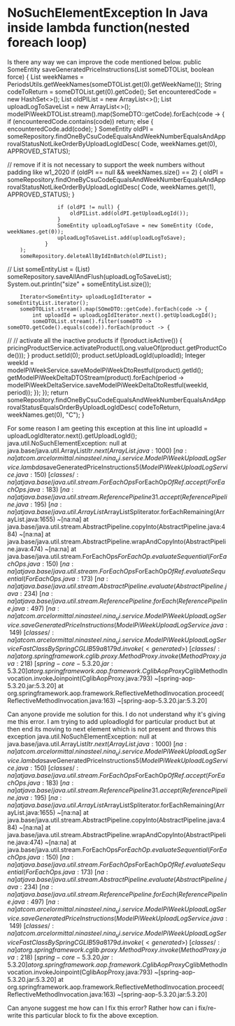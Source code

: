 
# NoSuchElementException In Java inside lambda function(nested foreach loop)

Is there any way we can improve the code mentioned below.
public SomeEntity saveGeneratedPriceInstructions(List<SomeDTOList> someDTOList, boolean force) {
         List<String> weekNames = PeriodsUtils.getWeekNames(someDTOList.get(0).getWeekName());
        String codeToReturn = someDTOList.get(0).getCode();
        Set<String> encounteredCode = new HashSet<>();
        List<Integer> oldPIList = new ArrayList<>();
        List<SomeEntity> uploadLogToSaveList = new ArrayList<>();
        modelPiWeekDTOList.stream().map(SomeDTO::getCode).forEach(code -> {
                    if (encounteredCode.contains(code))
                        return;
                    else {
                        encounteredCode.add(code);
                    }
                    SomeEntity oldPI = someRepository.findOneByCsuCodeEqualsAndWeekNumberEqualsAndApprovalStatusNotLikeOrderByUploadLogIdDesc(
                            Code, weekNames.get(0), APPROVED_STATUS);

//                remove if it is not necessary to support the week numbers without padding like w1_2020
                    if (oldPI == null && weekNames.size() == 2) {
                        oldPI = someRepository.findOneByCsuCodeEqualsAndWeekNumberEqualsAndApprovalStatusNotLikeOrderByUploadLogIdDesc(
                                Code, weekNames.get(1), APPROVED_STATUS);
                    }

                    if (oldPI != null) {
                        oldPIList.add(oldPI.getUploadLogId());
                    }
                    SomeEntity uploadLogToSave = new SomeEntity (Code, weekNames.get(0));
                    uploadLogToSaveList.add(uploadLogToSave);
                }
        );
        someRepository.deleteAllByIdInBatch(oldPIList);

//
        List<SomeEntity> someEntityList = (List<SomeEntity>) someRepository.saveAllAndFlush(uploadLogToSaveList);
        System.out.println("size" + someEntityList.size());

        Iterator<SomeEntity> uploadLogIdIterator = someEntityList.iterator();
        someDTOList.stream().map(SOmeDTO::getCode).forEach(code -> {
            int uploadId = uploadLogIdIterator.next().getUploadLogId();
            someDTOList.stream().filter(someDTO -> someDTO.getCode().equals(code)).forEach(product -> {
//                    // activate all the inactive products
                if (!product.isActive()) {
                    pricingProductService.activateProduct(Long.valueOf(product.getProductCode()));
                }
                product.setId(0);
                product.setUploadLogId(uploadId);
                Integer weekId = modelPiWeekService.saveModelPiWeekDtoRestful(product).getId();
                getModelPiWeekDeltaDTOStream(product).forEach(period -> modelPiWeekDeltaService.saveModelPiWeekDeltaDtoRestful(weekId, period));
            });
        });
        return someRepository.findOneByCsuCodeEqualsAndWeekNumberEqualsAndApprovalStatusEqualsOrderByUploadLogIdDesc(
                codeToReturn, weekNames.get(0), "C");
}

For some reason I am geeting this exception at this line
int uploadId = uploadLogIdIterator.next().getUploadLogId();
java.util.NoSuchElementException: null
    at java.base/java.util.ArrayList$Itr.next(ArrayList.java:1000) ~[na:na]
    at com.arcelormittal.ninasteel.nina_ui.service.ModelPiWeekUploadLogService.lambda$saveGeneratedPriceInstructions$5(ModelPiWeekUploadLogService.java:150) ~[classes/:na]
    at java.base/java.util.stream.ForEachOps$ForEachOp$OfRef.accept(ForEachOps.java:183) ~[na:na]
    at java.base/java.util.stream.ReferencePipeline$3$1.accept(ReferencePipeline.java:195) ~[na:na]
    at java.base/java.util.ArrayList$ArrayListSpliterator.forEachRemaining(ArrayList.java:1655) ~[na:na]
    at java.base/java.util.stream.AbstractPipeline.copyInto(AbstractPipeline.java:484) ~[na:na]
    at java.base/java.util.stream.AbstractPipeline.wrapAndCopyInto(AbstractPipeline.java:474) ~[na:na]
    at java.base/java.util.stream.ForEachOps$ForEachOp.evaluateSequential(ForEachOps.java:150) ~[na:na]
    at java.base/java.util.stream.ForEachOps$ForEachOp$OfRef.evaluateSequential(ForEachOps.java:173) ~[na:na]
    at java.base/java.util.stream.AbstractPipeline.evaluate(AbstractPipeline.java:234) ~[na:na]
    at java.base/java.util.stream.ReferencePipeline.forEach(ReferencePipeline.java:497) ~[na:na]
    at com.arcelormittal.ninasteel.nina_ui.service.ModelPiWeekUploadLogService.saveGeneratedPriceInstructions(ModelPiWeekUploadLogService.java:149) ~[classes/:na]
    at com.arcelormittal.ninasteel.nina_ui.service.ModelPiWeekUploadLogService$$FastClassBySpringCGLIB$$59a8179d.invoke(<generated>) ~[classes/:na]
    at org.springframework.cglib.proxy.MethodProxy.invoke(MethodProxy.java:218) ~[spring-core-5.3.20.jar:5.3.20]
    at org.springframework.aop.framework.CglibAopProxy$CglibMethodInvocation.invokeJoinpoint(CglibAopProxy.java:793) ~[spring-aop-5.3.20.jar:5.3.20]
    at org.springframework.aop.framework.ReflectiveMethodInvocation.proceed(ReflectiveMethodInvocation.java:163) ~[spring-aop-5.3.20.jar:5.3.20]


Can anyone provide me solution for this. I do not understand why it's giving me this error.
I am trying to add uploadlogId for particular product but at then end its moving to next element which is not present and throws this exception
java.util.NoSuchElementException: null
    at java.base/java.util.ArrayList$Itr.next(ArrayList.java:1000) ~[na:na]
    at com.arcelormittal.ninasteel.nina_ui.service.ModelPiWeekUploadLogService.lambda$saveGeneratedPriceInstructions$5(ModelPiWeekUploadLogService.java:150) ~[classes/:na]
    at java.base/java.util.stream.ForEachOps$ForEachOp$OfRef.accept(ForEachOps.java:183) ~[na:na]
    at java.base/java.util.stream.ReferencePipeline$3$1.accept(ReferencePipeline.java:195) ~[na:na]
    at java.base/java.util.ArrayList$ArrayListSpliterator.forEachRemaining(ArrayList.java:1655) ~[na:na]
    at java.base/java.util.stream.AbstractPipeline.copyInto(AbstractPipeline.java:484) ~[na:na]
    at java.base/java.util.stream.AbstractPipeline.wrapAndCopyInto(AbstractPipeline.java:474) ~[na:na]
    at java.base/java.util.stream.ForEachOps$ForEachOp.evaluateSequential(ForEachOps.java:150) ~[na:na]
    at java.base/java.util.stream.ForEachOps$ForEachOp$OfRef.evaluateSequential(ForEachOps.java:173) ~[na:na]
    at java.base/java.util.stream.AbstractPipeline.evaluate(AbstractPipeline.java:234) ~[na:na]
    at java.base/java.util.stream.ReferencePipeline.forEach(ReferencePipeline.java:497) ~[na:na]
    at com.arcelormittal.ninasteel.nina_ui.service.ModelPiWeekUploadLogService.saveGeneratedPriceInstructions(ModelPiWeekUploadLogService.java:149) ~[classes/:na]
    at com.arcelormittal.ninasteel.nina_ui.service.ModelPiWeekUploadLogService$$FastClassBySpringCGLIB$$59a8179d.invoke(<generated>) ~[classes/:na]
    at org.springframework.cglib.proxy.MethodProxy.invoke(MethodProxy.java:218) ~[spring-core-5.3.20.jar:5.3.20]
    at org.springframework.aop.framework.CglibAopProxy$CglibMethodInvocation.invokeJoinpoint(CglibAopProxy.java:793) ~[spring-aop-5.3.20.jar:5.3.20]
    at org.springframework.aop.framework.ReflectiveMethodInvocation.proceed(ReflectiveMethodInvocation.java:163) ~[spring-aop-5.3.20.jar:5.3.20]


Can anyone suggest me how can I fix this error?
Rather how can i fix/re-write this particular block to fix the above exception.

        